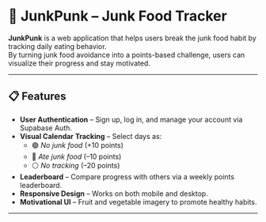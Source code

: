 # 🍏 JunkPunk – Junk Food Tracker

**JunkPunk** is a web application that helps users break the junk food habit by tracking daily eating behavior.  
By turning junk food avoidance into a points-based challenge, users can visualize their progress and stay motivated.

---

## 📋 Features

- **User Authentication** – Sign up, log in, and manage your account via Supabase Auth.
- **Visual Calendar Tracking** – Select days as:
  - 🟢 *No junk food* (+10 points)
  - 🔴 *Ate junk food* (–10 points)
  - ⚪ *No tracking* (–20 points)
- **Leaderboard** – Compare progress with others via a weekly points leaderboard.
- **Responsive Design** – Works on both mobile and desktop.
- **Motivational UI** – Fruit and vegetable imagery to promote healthy habits.

---




